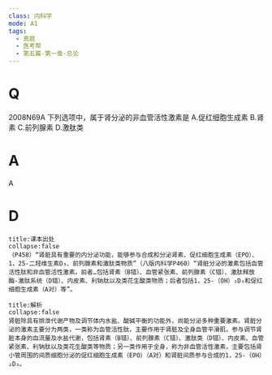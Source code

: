 ```yaml
---
class: 内科学
mode: A1
tags:
  - 真题
  - 医考帮
  - 第五篇-第一章-总论
---
```


# Q
2008N69A 下列选项中，属于肾分泌的非血管活性激素是
A.促红细胞生成素
B.肾素
C.前列腺素
D.激肽类

# A
A
# D
```ad-note
title:课本出处
collapse:false
（P458）“肾脏具有重要的内分泌功能，能够参与合成和分泌肾素、促红细胞生成素（EPO）、1，25-二羟维生素D₃、前列腺素和激肽类物质”（八版内科学P460）“肾脏分泌的激素包括血管活性肽和非血管活性激素。前者…包括肾素（B错）、血管紧张素、前列腺素（C错）、激肽释放酶-激肽系统（D错）、内皮素、利钠肽以及类花生酸类物质；后者包括1，25-（OH）₂D₃和促红细胞生成素（A对）等”。
```

```ad-summary
title:解析
collapse:false
肾脏除具有排泄代谢产物及调节体内水盐、酸碱平衡的功能外，尚能分泌多种重要激素。肾脏分泌的激素主要分为两类，一类称为血管活性肽，主要作用于肾脏及全身血管平滑肌，参与调节肾脏本身的血流量及水盐代谢，包括肾素（B错）、前列腺素（C错）、激肽类（D错）、内皮素、血管紧张素、利钠肽以及类花生酸类等物质；另一类作用于全身，称为非血管活性激素，主要包括肾小管周围的间质细胞分泌的促红细胞生成素（EPO）（A对）和肾脏间质参与合成的1，25-（OH）₂D₃。
```

